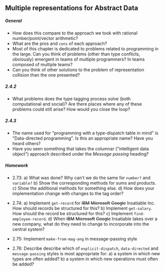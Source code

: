 ## Multiple representations for Abstract Data

##### General
- How does this compare to the approach we took with rational number/point/vector arithmetic?
- What are the pros and `cons` of each approach?
- Most of this chapter is dedicated to problems related to programming in the large. Can you think of problems (other than type conflicts, obviously) emergent in teams of multiple programmers? In teams composed of multiple teams?
- Can you think of other solutions to the problem of representation collision than the one presented?

##### 2.4.2
- What problems does the type tagging process solve (both computational and social)? Are there places where any of these problems could still arise? How would you close the loop?

##### 2.4.3
- The name used for "programming with a type-dispatch table in mind" is "Data-directed programming". Is this an appropriate name? Have you heard others?
- Have you seen something that takes the columnar ("intelligent data object") approach described under the *Message passing* heading?

##### Homework

- 2.73:
    a) What was done? Why can't we do the same for `number?` and `variable?`
	b) Show the corresponding methods for sums and products.
	c) Show the additional methods for something else.
	d) How does your implementation change with changes to the tag order?

- 2.74:
    a) Implement `get-record` for ~~IBM~~ ~~Microsoft~~ ~~Google~~ Insatiable Inc. How should records be structured for this?
	b) Implement `get-salary`. How should the record be structured for this?
	c) Implement `find-employee-record`.
	d) When ~~IBM~~ ~~Microsoft~~ ~~Google~~ Insatiable takes over a new company, what do they need to change to incorporate into the central system?

- 2.75: Implement `make-from-mag-ang` in message-passing style
- 2.76: Describe describe which of `explicit-dispatch`, `data-directed` and `message-passing` styles is most appropriate for:
    a) a system in which new types are often added?
	b) a system in which new operations must often be added?
